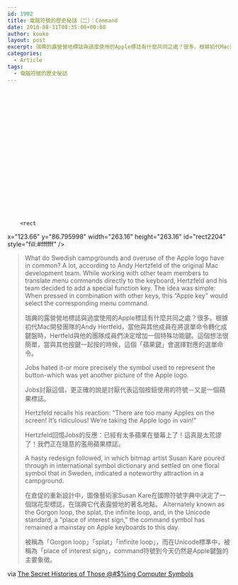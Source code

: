 ```yaml
---
id: 1902
title: 電腦符號的歷史秘話（二）：Command
date: 2010-08-31T08:35:00+00:00
author: kouko
layout: post
excerpt: 瑞典的露營營地標誌與過度使用的Apple標誌有什麼共同之處？很多。根據初代Mac開發團隊的Andy Hertfeld，當他與其他成員在將選單命令轉化成鍵盤時，﻿Hertfeld與他的團隊成員們決定增加一個特殊功能鍵。這個想法很簡單，當與其他按鍵一起按的時候，這個「蘋果鍵」會選擇對應的選單命令。
categories:
  - Article
tags:
  - 電腦符號的歷史秘話
---
```

<p style="text-align:center;">
<svg
   xmlns:dc="http://purl.org/dc/elements/1.1/"
   xmlns:cc="http://web.resource.org/cc/"
   xmlns:rdf="http://www.w3.org/1999/02/22-rdf-syntax-ns#"
   xmlns:svg="http://www.w3.org/2000/svg"
   xmlns="http://www.w3.org/2000/svg"
   xmlns:sodipodi="http://sodipodi.sourceforge.net/DTD/sodipodi-0.dtd"
   xmlns:inkscape="http://www.inkscape.org/namespaces/inkscape"
   width="280"
   height="280"
   viewBox="-0.7 -0.596 512 438"
   xml:space="preserve"
   id="svg2"
   sodipodi:version="0.32"
   inkscape:version="0.45.1"
   sodipodi:docname="command key.svg"
   inkscape:output_extension="org.inkscape.output.svg.inkscape"
   sodipodi:docbase="C:\esteban"
   version="1.0"><metadata
   id="metadata29"><rdf:RDF><cc:Work
       rdf:about=""><dc:format>image/svg+xml</dc:format><dc:type
         rdf:resource="http://purl.org/dc/dcmitype/StillImage" /></cc:Work></rdf:RDF></metadata><sodipodi:namedview
   inkscape:window-height="579"
   inkscape:window-width="813"
   inkscape:pageshadow="2"
   inkscape:pageopacity="0.0"
   guidetolerance="10.0"
   gridtolerance="10.0"
   objecttolerance="10.0"
   borderopacity="1.0"
   bordercolor="#666666"
   pagecolor="#ffffff"
   id="base"
   inkscape:zoom="0.8630137"
   inkscape:cx="256"
   inkscape:cy="158.18021"
   inkscape:window-x="110"
   inkscape:window-y="138"
   inkscape:current-layer="svg2"
   width="280px"
   height="280px" />
	<defs
   id="defs4">
	</defs>

<g
   transform="matrix(1.8285714,0,0,1.8285714,-212.58557,-182.82775)"
   id="g2202">



		<rect
   x="123.66"
   y="86.795998"
   width="263.16"
   height="263.16"
   id="rect2204"
   style="fill:#ffffff" />
		<path
   d="M 324.036,198.828 L 300.852,198.828 L 300.852,237.564 L 324.036,237.564 C 351.468,237.564 373.572,259.668 373.572,286.956 C 373.572,314.46 351.468,336.492 324.036,336.492 C 296.676,336.492 274.572,314.46 274.572,286.956 L 274.572,286.956 L 274.572,263.844 L 235.98,263.844 L 235.98,286.956 C 235.98,314.46 213.804,336.492 186.516,336.492 C 159.084,336.492 136.908,314.46 136.908,286.956 C 136.908,259.668 159.084,237.564 186.516,237.564 L 186.516,237.564 L 209.7,237.564 L 209.7,198.828 L 186.516,198.828 C 159.228,199.044 136.908,176.724 136.908,149.292 C 136.908,122.004 159.084,99.828 186.516,99.828 C 213.804,99.828 235.98,122.004 235.98,149.292 L 235.98,172.62 L 274.572,172.62 L 274.572,149.292 C 274.428,122.004 296.676,99.828 324.036,99.828 C 351.468,99.828 373.572,122.004 373.572,149.292 C 373.572,176.724 351.468,198.828 324.036,198.828 z "
   id="path2206" />
		<rect
   x="235.98"
   y="198.89999"
   width="38.664001"
   height="38.664001"
   id="rect2208"
   style="fill:#ffffff" />
		<path
   d="M 209.7,149.22 C 209.7,136.476 199.332,126.108 186.588,126.108 C 173.628,126.108 163.26,136.476 163.26,149.22 C 163.26,162.18 173.628,172.548 186.588,172.548 L 186.588,172.548 L 209.7,172.548 L 209.7,149.22 z "
   id="path2210"
   style="fill:#ffffff" />
		<path
   d="M 209.7,286.956 L 209.7,263.844 L 186.588,263.844 L 186.588,263.844 C 173.628,263.844 163.26,274.212 163.26,286.956 C 163.26,299.916 173.628,310.284 186.588,310.284 C 199.332,310.284 209.7,299.916 209.7,286.956 z "
   id="path2212"
   style="fill:#ffffff" />
		<path
   d="M 300.852,286.956 L 300.852,286.956 C 300.852,299.916 311.22,310.284 323.964,310.284 C 336.924,310.284 347.292,299.916 347.292,286.956 C 347.292,274.212 336.924,263.844 323.964,263.844 L 300.852,263.844 L 300.852,286.956 z "
   id="path2214"
   style="fill:#ffffff" />
		<path
   d="M 300.852,172.548 L 300.852,149.22 C 300.852,136.476 311.22,126.108 323.964,126.108 C 336.924,126.108 347.292,136.476 347.292,149.22 C 347.292,162.18 336.924,172.548 323.964,172.548 L 300.852,172.548 z "
   id="path2216"
   style="fill:#ffffff" />
	</g></svg>
</p>

> What do Swedish campgrounds and overuse of the Apple logo have in common? A lot, according to Andy Hertzfeld of the original Mac development team. While working with other team members to translate menu commands directly to the keyboard, Hertzfeld and his team decided to add a special function key. The idea was simple: When pressed in combination with other keys, this &#8220;Apple key" would select the corresponding menu command.&nbsp;
>
> 瑞典的露營營地標誌與過度使用的Apple標誌有什麼共同之處？很多。根據初代Mac開發團隊的Andy Hertfeld，當他與其他成員在將選單命令轉化成鍵盤時，﻿Hertfeld與他的團隊成員們決定增加一個特殊功能鍵。這個想法很簡單，當與其他按鍵一起按的時候，這個「蘋果鍵」會選擇對應的選單命令。 &nbsp;
>
> Jobs hated it-or more precisely the symbol used to represent the button-which was yet another picture of the Apple logo.&nbsp;
>
> Jobs討厭這個，更正確的說是討厭代表這個按鈕使用的符號－又是一個蘋果標誌。
>
> Hertzfeld recalls his reaction: &#8220;There are too many Apples on the screen! It&#8217;s ridiculous! We&#8217;re taking the Apple logo in vain!"
>
> Hertzfeld回憶Jobs的反應：已經有太多蘋果在螢幕上了！這真是太荒謬了！我們正在隨意的濫用蘋果標誌。
>
> A hasty redesign followed, in which bitmap artist Susan Kare poured through in international symbol dictionary and settled on one floral symbol that in Sweden, indicated a noteworthy attraction in a campground.&nbsp;
>
> 在倉促的重新設計中，圖像藝術家Susan Kare在國際符號字典中決定了一個瑞花型標誌，在瑞典它代表露營地的著名地點。
> ﻿Alternately known as the Gorgon loop, the splat, the infinite loop, and, in the Unicode standard, a &#8220;place of interest sign," the command symbol has remained a mainstay on Apple keyboards to this day.&nbsp;
>
> 被稱為「Gorgon loop」「splat」「infinite loop」，而在Unicode標準中，被稱為「place of interest sign」，command符號到今天仍然是Apple鍵盤的主要象徵。
﻿

﻿via&nbsp;﻿[The Secret Histories of Those @#$%ing Computer Symbols](http://gizmodo.com/5612630/the-secret-histories-of-those-ing-computer-symbols)
